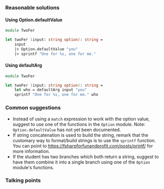 ### Reasonable solutions

#### Using Option.defaultValue

```fsharp
module TwoFer

let twoFer (input: string option): string = 
    input
    |> Option.defaultValue "you"
    |> sprintf "One for %s, one for me."
```

#### Using defaultArg

```fsharp
module TwoFer

let twoFer (input: string option): string =
    let who = defaultArg input "you"
    sprintf "One for %s, one for me." who
```

### Common suggestions

- Instead of using a `match` expression to work with the option value, suggest to use one of the functions in the `Option` module. Note: `Option.defaultValue` has not yet been documented.
- If string concatenation is used to build the string, remark that the customary way to format/build strings is to use the `sprintf` function. You can point to https://fsharpforfunandprofit.com/posts/printf/ for more information.
- If the student has two branches which both return a string, suggest to have them combine it into a single branch using one of the `Option` module's functions.

### Talking points
